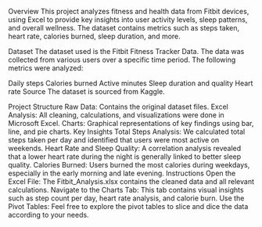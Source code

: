 Overview
This project analyzes fitness and health data from Fitbit devices, using Excel to provide key insights into user activity levels, sleep patterns, and overall wellness. The dataset contains metrics such as steps taken, heart rate, calories burned, sleep duration, and more.

Dataset
The dataset used is the Fitbit Fitness Tracker Data. The data was collected from various users over a specific time period. The following metrics were analyzed:

Daily steps
Calories burned
Active minutes
Sleep duration and quality
Heart rate
Source
The dataset is sourced from Kaggle.

Project Structure
Raw Data: Contains the original dataset files.
Excel Analysis: All cleaning, calculations, and visualizations were done in Microsoft Excel.
Charts: Graphical representations of key findings using bar, line, and pie charts.
Key Insights
Total Steps Analysis: We calculated total steps taken per day and identified that users were most active on weekends.
Heart Rate and Sleep Quality: A correlation analysis revealed that a lower heart rate during the night is generally linked to better sleep quality.
Calories Burned: Users burned the most calories during weekdays, especially in the early morning and late evening.
Instructions
Open the Excel File: The Fitbit_Analysis.xlsx contains the cleaned data and all relevant calculations.
Navigate to the Charts Tab: This tab contains visual insights such as step count per day, heart rate analysis, and calorie burn.
Use the Pivot Tables: Feel free to explore the pivot tables to slice and dice the data according to your needs.
